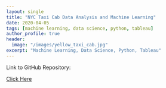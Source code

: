 ```yaml
---
layout: single
title: "NYC Taxi Cab Data Analysis and Machine Learning"
date: 2020-04-05
tags: [machine learning, data science, python, tableau]
author_profile: true
header:
  image: "/images/yellow_taxi_cab.jpg"
excerpt: "Machine Learning, Data Science, Python, Tableau"
---
```

Link to GitHub Repository:

[Click Here](https://github.com/davidsuffolk/NYC-Taxi-Cab-Analysis-in-Python-and-Tableau)
